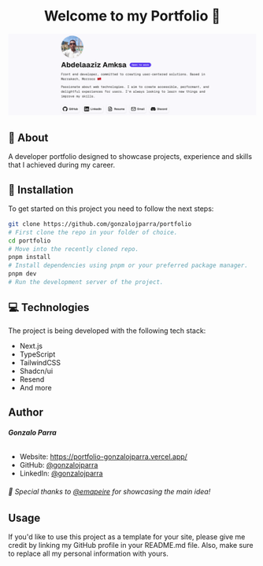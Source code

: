 <h1 align="center">Welcome to my Portfolio 🫡</h1>

<div align="center">
<img alt="Abdelaaziz Amksa" src="public/readme.png" />
</div>

## 🧉 About

A developer portfolio designed to showcase projects, experience and skills that I achieved during my career.

## 🚀 Installation

To get started on this project you need to follow the next steps:

```bash
git clone https://github.com/gonzalojparra/portfolio
# First clone the repo in your folder of choice.
cd portfolio
# Move into the recently cloned repo.
pnpm install
# Install dependencies using pnpm or your preferred package manager.
pnpm dev
# Run the development server of the project.
```

## 💻 Technologies

The project is being developed with the following tech stack:

- Next.js
- TypeScript
- TailwindCSS
- Shadcn/ui
- Resend
- And more

## Author

###### **Gonzalo Parra**

- Website: https://portfolio-gonzalojparra.vercel.app/
- GitHub: [@gonzalojparra](https://github.com/amxsupport)
- LinkedIn: [@gonzalojparra](https://www.linkedin.com/in/abdelaaziz-amksa-28689753/)

###### 🤝 Special thanks to [@emapeire](https://github.com/emapeire/) for showcasing the main idea!

## Usage

If you'd like to use this project as a template for your site, please give me credit by linking my GitHub profile in your README.md file. Also, make sure to replace all my personal information with yours.
